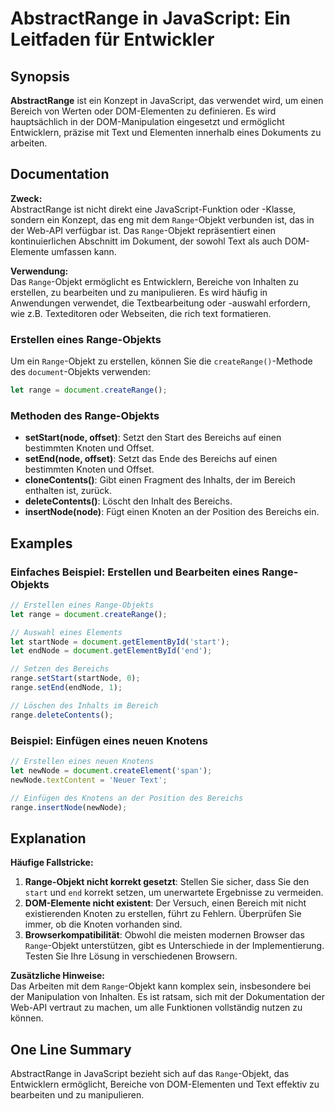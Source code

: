 <!--
Meta Description: # AbstractRange in JavaScript: Ein Leitfaden für Entwickler ## Synopsis **AbstractRange** ist ein Konzept in JavaScript, das verwendet wird, um einen ...
Meta Keywords: range, der, des, das, und
-->

# AbstractRange in JavaScript: Ein Leitfaden für Entwickler

## Synopsis
**AbstractRange** ist ein Konzept in JavaScript, das verwendet wird, um einen Bereich von Werten oder DOM-Elementen zu definieren. Es wird hauptsächlich in der DOM-Manipulation eingesetzt und ermöglicht Entwicklern, präzise mit Text und Elementen innerhalb eines Dokuments zu arbeiten.

## Documentation
**Zweck:**  
AbstractRange ist nicht direkt eine JavaScript-Funktion oder -Klasse, sondern ein Konzept, das eng mit dem `Range`-Objekt verbunden ist, das in der Web-API verfügbar ist. Das `Range`-Objekt repräsentiert einen kontinuierlichen Abschnitt im Dokument, der sowohl Text als auch DOM-Elemente umfassen kann.

**Verwendung:**  
Das `Range`-Objekt ermöglicht es Entwicklern, Bereiche von Inhalten zu erstellen, zu bearbeiten und zu manipulieren. Es wird häufig in Anwendungen verwendet, die Textbearbeitung oder -auswahl erfordern, wie z.B. Texteditoren oder Webseiten, die rich text formatieren.

### Erstellen eines Range-Objekts
Um ein `Range`-Objekt zu erstellen, können Sie die `createRange()`-Methode des `document`-Objekts verwenden:

```javascript
let range = document.createRange();
```

### Methoden des Range-Objekts
- **setStart(node, offset)**: Setzt den Start des Bereichs auf einen bestimmten Knoten und Offset.
- **setEnd(node, offset)**: Setzt das Ende des Bereichs auf einen bestimmten Knoten und Offset.
- **cloneContents()**: Gibt einen Fragment des Inhalts, der im Bereich enthalten ist, zurück.
- **deleteContents()**: Löscht den Inhalt des Bereichs.
- **insertNode(node)**: Fügt einen Knoten an der Position des Bereichs ein.

## Examples
### Einfaches Beispiel: Erstellen und Bearbeiten eines Range-Objekts
```javascript
// Erstellen eines Range-Objekts
let range = document.createRange();

// Auswahl eines Elements
let startNode = document.getElementById('start');
let endNode = document.getElementById('end');

// Setzen des Bereichs
range.setStart(startNode, 0);
range.setEnd(endNode, 1);

// Löschen des Inhalts im Bereich
range.deleteContents();
```

### Beispiel: Einfügen eines neuen Knotens
```javascript
// Erstellen eines neuen Knotens
let newNode = document.createElement('span');
newNode.textContent = 'Neuer Text';

// Einfügen des Knotens an der Position des Bereichs
range.insertNode(newNode);
```

## Explanation
**Häufige Fallstricke:**
1. **Range-Objekt nicht korrekt gesetzt**: Stellen Sie sicher, dass Sie den `start` und `end` korrekt setzen, um unerwartete Ergebnisse zu vermeiden.
2. **DOM-Elemente nicht existent**: Der Versuch, einen Bereich mit nicht existierenden Knoten zu erstellen, führt zu Fehlern. Überprüfen Sie immer, ob die Knoten vorhanden sind.
3. **Browserkompatibilität**: Obwohl die meisten modernen Browser das `Range`-Objekt unterstützen, gibt es Unterschiede in der Implementierung. Testen Sie Ihre Lösung in verschiedenen Browsern.

**Zusätzliche Hinweise:**  
Das Arbeiten mit dem `Range`-Objekt kann komplex sein, insbesondere bei der Manipulation von Inhalten. Es ist ratsam, sich mit der Dokumentation der Web-API vertraut zu machen, um alle Funktionen vollständig nutzen zu können.

## One Line Summary
AbstractRange in JavaScript bezieht sich auf das `Range`-Objekt, das Entwicklern ermöglicht, Bereiche von DOM-Elementen und Text effektiv zu bearbeiten und zu manipulieren.